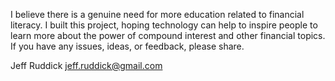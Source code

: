 I believe there is a genuine need for more education related to financial literacy.  I built this project, hoping technology can help to inspire people to learn more about the power of compound interest and other financial topics.  If you have any issues, ideas, or feedback, please share.

Jeff Ruddick
jeff.ruddick@gmail.com

